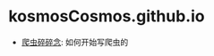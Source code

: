 # kosmosCosmos.github.io
  - [爬虫碎碎念](https://kosmoscosmos.github.io/2016/10/something-about-spyider): 如何开始写爬虫的

